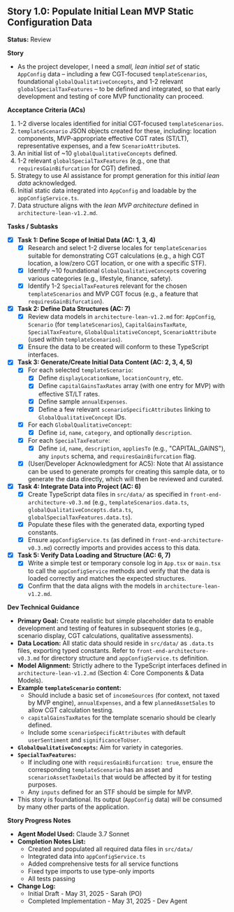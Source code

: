 ## Story 1.0: Populate Initial Lean MVP Static Configuration Data

**Status:** Review

**Story**
- As the project developer, I need a *small, lean initial set* of static `AppConfig` data – including a few CGT-focused `templateScenarios`, foundational `globalQualitativeConcepts`, and 1-2 relevant `globalSpecialTaxFeatures` – to be defined and integrated, so that early development and testing of core MVP functionality can proceed.

**Acceptance Criteria (ACs)**
1.  1-2 diverse locales identified for initial CGT-focused `templateScenarios`.
2.  `templateScenario` JSON objects created for these, including: location components, MVP-appropriate effective CGT rates (ST/LT), representative expenses, and a few `ScenarioAttribute`s.
3.  An initial list of ~10 `globalQualitativeConcepts` defined.
4.  1-2 relevant `globalSpecialTaxFeatures` (e.g., one that `requiresGainBifurcation` for CGT) defined.
5.  Strategy to use AI assistance for prompt generation for this *initial lean data* acknowledged.
6.  Initial static data integrated into `AppConfig` and loadable by the `appConfigService.ts`.
7.  Data structure aligns with the *lean MVP architecture* defined in `architecture-lean-v1.2.md`.

**Tasks / Subtasks**
- [x] **Task 1: Define Scope of Initial Data (AC: 1, 3, 4)**
    - [x] Research and select 1-2 diverse locales for `templateScenarios` suitable for demonstrating CGT calculations (e.g., a high CGT location, a low/zero CGT location, or one with a specific STF).
    - [x] Identify ~10 foundational `GlobalQualitativeConcept`s covering various categories (e.g., lifestyle, finance, safety).
    - [x] Identify 1-2 `SpecialTaxFeature`s relevant for the chosen `templateScenarios` and MVP CGT focus (e.g., a feature that `requiresGainBifurcation`).
- [x] **Task 2: Define Data Structures (AC: 7)**
    - [x] Review data models in `architecture-lean-v1.2.md` for: `AppConfig`, `Scenario` (for `templateScenarios`), `CapitalGainsTaxRate`, `SpecialTaxFeature`, `GlobalQualitativeConcept`, `ScenarioAttribute` (used within `templateScenarios`).
    - [x] Ensure the data to be created will conform to these TypeScript interfaces.
- [x] **Task 3: Generate/Create Initial Data Content (AC: 2, 3, 4, 5)**
    - [x] For each selected `templateScenario`:
        - [x] Define `displayLocationName`, `locationCountry`, etc.
        - [x] Define `capitalGainsTaxRates` array (with one entry for MVP) with effective ST/LT rates.
        - [x] Define sample `annualExpenses`.
        - [x] Define a few relevant `scenarioSpecificAttributes` linking to `GlobalQualitativeConcept` IDs.
    - [x] For each `GlobalQualitativeConcept`:
        - [x] Define `id`, `name`, `category`, and optionally `description`.
    - [x] For each `SpecialTaxFeature`:
        - [x] Define `id`, `name`, `description`, `appliesTo` (e.g., "CAPITAL_GAINS"), any `inputs` schema, and `requiresGainBifurcation` flag.
    - [x] (User/Developer Acknowledgment for AC5): Note that AI assistance can be used to generate prompts for creating this sample data, or to generate the data directly, which will then be reviewed and curated.
- [x] **Task 4: Integrate Data into Project (AC: 6)**
    - [x] Create TypeScript data files in `src/data/` as specified in `front-end-architecture-v0.3.md` (e.g., `templateScenarios.data.ts`, `globalQualitativeConcepts.data.ts`, `globalSpecialTaxFeatures.data.ts`).
    - [x] Populate these files with the generated data, exporting typed constants.
    - [x] Ensure `appConfigService.ts` (as defined in `front-end-architecture-v0.3.md`) correctly imports and provides access to this data.
- [x] **Task 5: Verify Data Loading and Structure (AC: 6, 7)**
    - [x] Write a simple test or temporary console log in `App.tsx` or `main.tsx` to call the `appConfigService` methods and verify that the data is loaded correctly and matches the expected structures.
    - [x] Confirm that the data aligns with the models in `architecture-lean-v1.2.md`.

**Dev Technical Guidance**
-   **Primary Goal:** Create realistic but simple placeholder data to enable development and testing of features in subsequent stories (e.g., scenario display, CGT calculations, qualitative assessments).
-   **Data Location:** All static data should reside in `src/data/` as `.data.ts` files, exporting typed constants. Refer to `front-end-architecture-v0.3.md` for directory structure and `appConfigService.ts` definition.
-   **Model Alignment:** Strictly adhere to the TypeScript interfaces defined in `architecture-lean-v1.2.md` (Section 4: Core Components & Data Models).
-   **Example `templateScenario` content:**
    * Should include a basic set of `incomeSources` (for context, not taxed by MVP engine), `annualExpenses`, and a few `plannedAssetSales` to allow CGT calculation testing.
    * `capitalGainsTaxRates` for the template scenario should be clearly defined.
    * Include some `scenarioSpecificAttributes` with default `userSentiment` and `significanceToUser`.
-   **`GlobalQualitativeConcepts`:** Aim for variety in categories.
-   **`SpecialTaxFeatures`:**
    * If including one with `requiresGainBifurcation: true`, ensure the corresponding `templateScenario` has an asset and `scenarioAssetTaxDetails` that would be affected by it for testing purposes.
    * Any `inputs` defined for an STF should be simple for MVP.
-   This story is foundational. Its output (`AppConfig` data) will be consumed by many other parts of the application.

**Story Progress Notes**
* **Agent Model Used:** Claude 3.7 Sonnet
* **Completion Notes List:**
    * Created and populated all required data files in `src/data/`
    * Integrated data into `appConfigService.ts`
    * Added comprehensive tests for all service functions
    * Fixed type imports to use type-only imports
    * All tests passing
* **Change Log:**
    * Initial Draft - May 31, 2025 - Sarah (PO)
    * Completed Implementation - May 31, 2025 - Dev Agent
